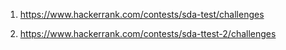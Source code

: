 1. https://www.hackerrank.com/contests/sda-test/challenges
   
2. https://www.hackerrank.com/contests/sda-ttest-2/challenges
